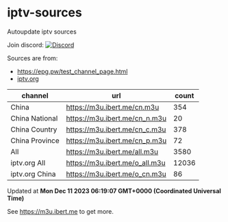# iptv-sources

Autoupdate iptv sources

Join discord: [![Discord](https://dcbadge.vercel.app/api/server/betxHcsTqa)](https://discord.gg/betxHcsTqa)

Sources are from:

- <https://epg.pw/test_channel_page.html>
- [iptv.org](https://github.com/iptv-org/iptv)

| channel | url | count |
| ------- | --- | ----- |
| China | <https://m3u.ibert.me/cn.m3u> | 354 |
| China National | <https://m3u.ibert.me/cn_n.m3u> | 20 |
| China Country | <https://m3u.ibert.me/cn_c.m3u> | 378 |
| China Province | <https://m3u.ibert.me/cn_p.m3u> | 72 |
| All | <https://m3u.ibert.me/all.m3u> | 3580 |
| iptv.org All | <https://m3u.ibert.me/o_all.m3u> | 12036 |
| iptv.org China | <https://m3u.ibert.me/o_cn.m3u> | 86 |

Updated at **Mon Dec 11 2023 06:19:07 GMT+0000 (Coordinated Universal Time)**

See <https://m3u.ibert.me> to get more.
